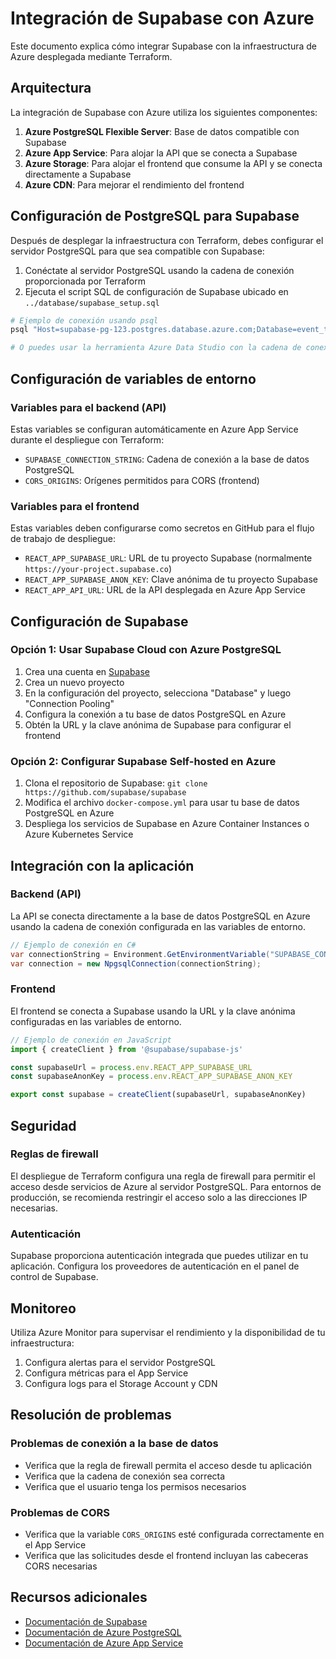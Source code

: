 # Integración de Supabase con Azure

Este documento explica cómo integrar Supabase con la infraestructura de Azure desplegada mediante Terraform.

## Arquitectura

La integración de Supabase con Azure utiliza los siguientes componentes:

1. **Azure PostgreSQL Flexible Server**: Base de datos compatible con Supabase
2. **Azure App Service**: Para alojar la API que se conecta a Supabase
3. **Azure Storage**: Para alojar el frontend que consume la API y se conecta directamente a Supabase
4. **Azure CDN**: Para mejorar el rendimiento del frontend

## Configuración de PostgreSQL para Supabase

Después de desplegar la infraestructura con Terraform, debes configurar el servidor PostgreSQL para que sea compatible con Supabase:

1. Conéctate al servidor PostgreSQL usando la cadena de conexión proporcionada por Terraform
2. Ejecuta el script SQL de configuración de Supabase ubicado en `../database/supabase_setup.sql`

```bash
# Ejemplo de conexión usando psql
psql "Host=supabase-pg-123.postgres.database.azure.com;Database=event_ticketing;Username=postgres;Password=YourPassword"

# O puedes usar la herramienta Azure Data Studio con la cadena de conexión
```

## Configuración de variables de entorno

### Variables para el backend (API)

Estas variables se configuran automáticamente en Azure App Service durante el despliegue con Terraform:

- `SUPABASE_CONNECTION_STRING`: Cadena de conexión a la base de datos PostgreSQL
- `CORS_ORIGINS`: Orígenes permitidos para CORS (frontend)

### Variables para el frontend

Estas variables deben configurarse como secretos en GitHub para el flujo de trabajo de despliegue:

- `REACT_APP_SUPABASE_URL`: URL de tu proyecto Supabase (normalmente `https://your-project.supabase.co`)
- `REACT_APP_SUPABASE_ANON_KEY`: Clave anónima de tu proyecto Supabase
- `REACT_APP_API_URL`: URL de la API desplegada en Azure App Service

## Configuración de Supabase

### Opción 1: Usar Supabase Cloud con Azure PostgreSQL

1. Crea una cuenta en [Supabase](https://supabase.com/)
2. Crea un nuevo proyecto
3. En la configuración del proyecto, selecciona "Database" y luego "Connection Pooling"
4. Configura la conexión a tu base de datos PostgreSQL en Azure
5. Obtén la URL y la clave anónima de Supabase para configurar el frontend

### Opción 2: Configurar Supabase Self-hosted en Azure

1. Clona el repositorio de Supabase: `git clone https://github.com/supabase/supabase`
2. Modifica el archivo `docker-compose.yml` para usar tu base de datos PostgreSQL en Azure
3. Despliega los servicios de Supabase en Azure Container Instances o Azure Kubernetes Service

## Integración con la aplicación

### Backend (API)

La API se conecta directamente a la base de datos PostgreSQL en Azure usando la cadena de conexión configurada en las variables de entorno.

```csharp
// Ejemplo de conexión en C#
var connectionString = Environment.GetEnvironmentVariable("SUPABASE_CONNECTION_STRING");
var connection = new NpgsqlConnection(connectionString);
```

### Frontend

El frontend se conecta a Supabase usando la URL y la clave anónima configuradas en las variables de entorno.

```javascript
// Ejemplo de conexión en JavaScript
import { createClient } from '@supabase/supabase-js'

const supabaseUrl = process.env.REACT_APP_SUPABASE_URL
const supabaseAnonKey = process.env.REACT_APP_SUPABASE_ANON_KEY

export const supabase = createClient(supabaseUrl, supabaseAnonKey)
```

## Seguridad

### Reglas de firewall

El despliegue de Terraform configura una regla de firewall para permitir el acceso desde servicios de Azure al servidor PostgreSQL. Para entornos de producción, se recomienda restringir el acceso solo a las direcciones IP necesarias.

### Autenticación

Supabase proporciona autenticación integrada que puedes utilizar en tu aplicación. Configura los proveedores de autenticación en el panel de control de Supabase.

## Monitoreo

Utiliza Azure Monitor para supervisar el rendimiento y la disponibilidad de tu infraestructura:

1. Configura alertas para el servidor PostgreSQL
2. Configura métricas para el App Service
3. Configura logs para el Storage Account y CDN

## Resolución de problemas

### Problemas de conexión a la base de datos

- Verifica que la regla de firewall permita el acceso desde tu aplicación
- Verifica que la cadena de conexión sea correcta
- Verifica que el usuario tenga los permisos necesarios

### Problemas de CORS

- Verifica que la variable `CORS_ORIGINS` esté configurada correctamente en el App Service
- Verifica que las solicitudes desde el frontend incluyan las cabeceras CORS necesarias

## Recursos adicionales

- [Documentación de Supabase](https://supabase.com/docs)
- [Documentación de Azure PostgreSQL](https://docs.microsoft.com/es-es/azure/postgresql/)
- [Documentación de Azure App Service](https://docs.microsoft.com/es-es/azure/app-service/)